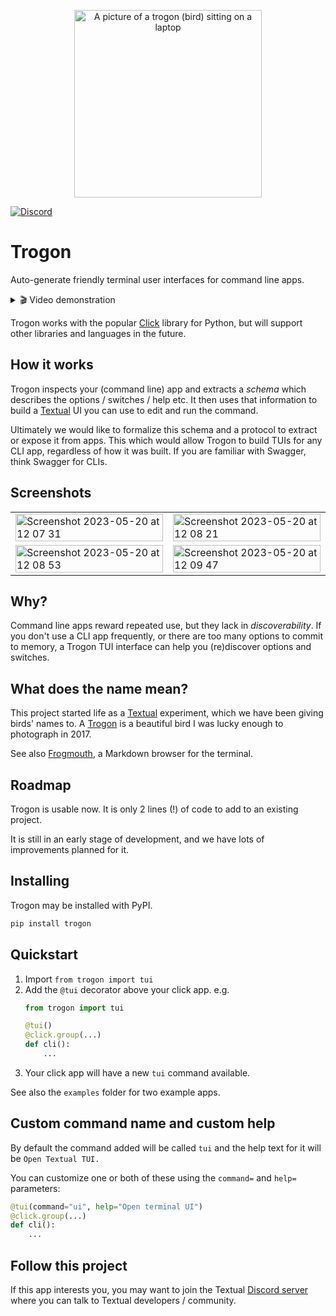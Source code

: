 
<p align="center">
    <img src="https://github.com/Textualize/trogon/assets/554369/f4751783-c322-4143-a6c1-d8c564d4e38f" alt="A picture of a trogon (bird) sitting on a laptop" width="300" align="center">
</p>
    
[![Discord](https://img.shields.io/discord/1026214085173461072)](https://discord.gg/Enf6Z3qhVr)


# Trogon

Auto-generate friendly terminal user interfaces for command line apps.


<details>  
  <summary> 🎬 Video demonstration </summary>

&nbsp;
    
A quick tour of a Trogon app applied to [sqlite-utils](https://github.com/simonw/sqlite-utils).

https://github.com/Textualize/trogon/assets/554369/c9e5dabb-5624-45cb-8612-f6ecfde70362

</details>


Trogon works with the popular [Click](https://click.palletsprojects.com/) library for Python, but will support other libraries and languages in the future.

## How it works

Trogon inspects your (command line) app and extracts a *schema* which describes the options / switches / help etc.
It then uses that information to build a [Textual](https://github.com/textualize/textual) UI you can use to edit and run the command. 

Ultimately we would like to formalize this schema and a protocol to extract or expose it from apps.
This which would allow Trogon to build TUIs for any CLI app, regardless of how it was built.
If you are familiar with Swagger, think Swagger for CLIs.

## Screenshots

<table>

<tr>
<td>
<img width="100%" alt="Screenshot 2023-05-20 at 12 07 31" src="https://github.com/Textualize/trogon/assets/554369/009cf3f2-f0c4-464b-bd74-60e303864443">
</td>

<td>
<img width="100%" alt="Screenshot 2023-05-20 at 12 08 21" src="https://github.com/Textualize/trogon/assets/554369/b1039ee6-4ba6-4123-b0dd-aa7b2341672f">
</td>
</tr>

<tr>

<td>
<img width="100%" alt="Screenshot 2023-05-20 at 12 08 53" src="https://github.com/Textualize/trogon/assets/554369/c0a42277-e946-4bef-b0d0-3fa87e4ab55b">
</td>

<td>
<img width="100%" alt="Screenshot 2023-05-20 at 12 09 47" src="https://github.com/Textualize/trogon/assets/554369/55477f6c-e6b8-49b6-85c1-b01bee006c8e">
</td>

</tr>

</table>

## Why?

Command line apps reward repeated use, but they lack in *discoverability*.
If you don't use a CLI app frequently, or there are too many options to commit to memory, a Trogon TUI interface can help you (re)discover options and switches.

## What does the name mean?

This project started life as a [Textual](https://github.com/Textualize/textual) experiment, which we have been giving birds' names to.
A [Trogon](https://www.willmcgugan.com/blog/photography/post/costa-rica-trip-report-2017/#bird) is a beautiful bird I was lucky enough to photograph in 2017.

See also [Frogmouth](https://github.com/Textualize/frogmouth), a Markdown browser for the terminal.

## Roadmap

Trogon is usable now. It is only 2 lines (!) of code to add to an existing project.

It is still in an early stage of development, and we have lots of improvements planned for it.

## Installing

Trogon may be installed with PyPI.

```bash
pip install trogon
```

## Quickstart

1. Import `from trogon import tui`
2. Add the `@tui` decorator above your click app. e.g.
    ```python
    from trogon import tui
    
    @tui()
    @click.group(...)
    def cli():
        ...
    ```
3. Your click app will have a new `tui` command available.

See also the `examples` folder for two example apps.

## Custom command name and custom help

By default the command added will be called `tui` and the help text for it will be `Open Textual TUI.`

You can customize one or both of these using the `command=` and `help=` parameters:

```python
@tui(command="ui", help="Open terminal UI")
@click.group(...)
def cli():
    ...
```

## Follow this project

If this app interests you, you may want to join the Textual [Discord server](https://discord.gg/Enf6Z3qhVr) where you can talk to Textual developers / community.
